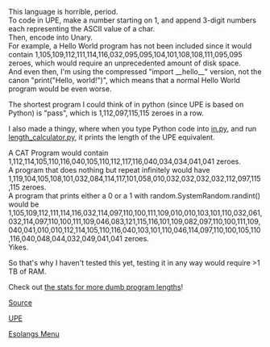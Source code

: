 [//]: # (This is UPEI, a UPE interpreter)

This language is horrible, period.<br>
To code in UPE, make a number starting on 1, and append 3-digit numbers each representing the ASCII value of a char.<br>
Then, encode into Unary.<br>
For example, a Hello World program has not been included since it would contain 1,105,109,112,111,114,116,032,095,095,104,101,108,108,111,095,095 zeroes, which would
require an unprecedented amount of disk space.<br>
And even then, I'm using the compressed "import \_\_hello\_\_" version, not the canon "print("Hello, world!")", which means that a normal 
Hello World program would be even worse.<br>

The shortest program I could think of in python (since UPE is based on Python) is "pass", which is 1,112,097,115,115 zeroes in a row.<br>

I also made a thingy, where when you type Python code into [in.py](in.py), and run [length_calculator.py](length_calculator.py), it prints the length of the UPE equivalent.<br>

A CAT Program would contain 1,112,114,105,110,116,040,105,110,112,117,116,040,034,034,041,041 zeroes.<br>
A program that does nothing but repeat infinitely would have 1,119,104,105,108,101,032,084,114,117,101,058,010,032,032,032,032,112,097,115,115 zeroes.<br>
A program that prints either a 0 or a 1 with random.SystemRandom.randint() would be
1,105,109,112,111,114,116,032,114,097,110,100,111,109,010,010,103,101,110,032,061,032,114,097,110,100,111,109,046,083,121,115,116,101,109,082,097,110,100,111,109,040,041,010,010,112,114,105,110,116,040,103,101,110,046,114,097,110,100,105,110,116,040,048,044,032,049,041,041 zeroes.<br>
Yikes.<br>

So that's why I haven't tested this yet, testing it in any way would require >1 TB of RAM.<br>

Check out [the stats for more dumb program lengths](__STATS__.txt)!<br>

[Source](upei.py)<br>

[UPE](https://esolangs.org/wiki/UPE)<br>

<a href="../">Esolangs Menu</a>